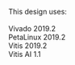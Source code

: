 This design uses:<br /><br />
Vivado 2019.2<br />
PetaLinux 2019.2<br />
Vitis 2019.2<br />
Vitis AI 1.1<br />
